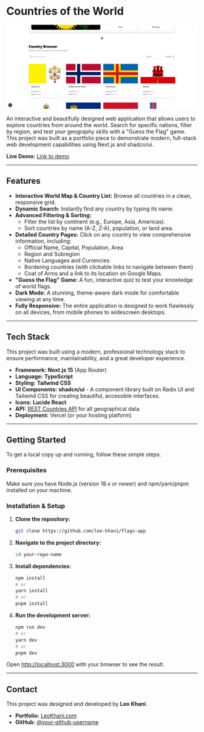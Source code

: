 # Countries of the World

![Project Showcase Image](public/demo.png)

An interactive and beautifully designed web application that allows users to explore countries from around the world. Search for specific nations, filter by region, and test your geography skills with a "Guess the Flag" game. This project was built as a portfolio piece to demonstrate modern, full-stack web development capabilities using Next.js and shadcn/ui.

**Live Demo:** [Link to demo](https://leokhani.com)

---

## Features

- **Interactive World Map & Country List:** Browse all countries in a clean, responsive grid.
- **Dynamic Search:** Instantly find any country by typing its name.
- **Advanced Filtering & Sorting:**
  - Filter the list by continent (e.g., Europe, Asia, Americas).
  - Sort countries by name (A-Z, Z-A), population, or land area.
- **Detailed Country Pages:** Click on any country to view comprehensive information, including:
  - Official Name, Capital, Population, Area
  - Region and Subregion
  - Native Languages and Currencies
  - Bordering countries (with clickable links to navigate between them)
  - Coat of Arms and a link to its location on Google Maps.
- **"Guess the Flag" Game:** A fun, interactive quiz to test your knowledge of world flags.
- **Dark Mode:** A stunning, theme-aware dark mode for comfortable viewing at any time.
- **Fully Responsive:** The entire application is designed to work flawlessly on all devices, from mobile phones to widescreen desktops.

---

## Tech Stack

This project was built using a modern, professional technology stack to ensure performance, maintainability, and a great developer experience.

- **Framework:** **Next.js 15** (App Router)
- **Language:** **TypeScript**
- **Styling:** **Tailwind CSS**
- **UI Components:** **shadcn/ui** - A component library built on Radix UI and Tailwind CSS for creating beautiful, accessible interfaces.
- **Icons:** **Lucide React**
- **API:** [REST Countries API](https://restcountries.com/) for all geographical data.
- **Deployment:** Vercel (or your hosting platform)

---

## Getting Started

To get a local copy up and running, follow these simple steps.

### Prerequisites

Make sure you have Node.js (version 18.x or newer) and npm/yarn/pnpm installed on your machine.

### Installation & Setup

1.  **Clone the repository:**

    ```bash
    git clone https://github.com/leo-khani/flags-app
    ```

2.  **Navigate to the project directory:**

    ```bash
    cd your-repo-name
    ```

3.  **Install dependencies:**

    ```bash
    npm install
    # or
    yarn install
    # or
    pnpm install
    ```

4.  **Run the development server:**
    ```bash
    npm run dev
    # or
    yarn dev
    # or
    pnpm dev
    ```

Open <http://localhost:3000> with your browser to see the result.

---

## Contact

This project was designed and developed by **Leo Khani**.

- **Portfolio:** [LeoKhani.com](https://leokhani.com)
- **GitHub:** [@your-github-username](https://github.com/leo-khani)
